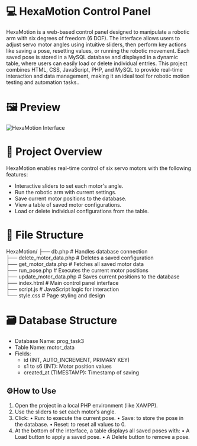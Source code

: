 # 💻 HexaMotion Control Panel
HexaMotion is a web-based control panel designed to manipulate a robotic arm with six degrees of freedom (6 DOF). The interface allows users to adjust servo motor angles using intuitive sliders, then perform key actions like saving a pose, resetting values, or running the robotic movement. Each saved pose is stored in a MySQL database and displayed in a dynamic table, where users can easily load or delete individual entries. This project combines HTML, CSS, JavaScript, PHP, and MySQL to provide real-time interaction and data management, making it an ideal tool for robotic motion testing and automation tasks..

# 🖼️ Preview

![HexaMotion Interface](hexamotion-interface.png)
# 📌 Project Overview

HexaMotion enables real-time control of six servo motors with the following features:
- Interactive sliders to set each motor's angle.
- Run the robotic arm with current settings.
- Save current motor positions to the database.
- View a table of saved motor configurations.
- Load or delete individual configurations from the table.

# 📂 File Structure

HexaMotion/
├── db.php                  # Handles database connection  
├── delete_motor_data.php   # Deletes a saved configuration  
├── get_motor_data.php      # Fetches all saved motor data  
├── run_pose.php            # Executes the current motor positions  
├── update_motor_data.php   # Saves current positions to the database  
├── index.html              # Main control panel interface  
├── script.js               # JavaScript logic for interaction  
└── style.css               # Page styling and design  

#  🗃️ Database Structure

- Database Name: prog_task3  
- Table Name: motor_data  
- Fields:
  - id (INT, AUTO_INCREMENT, PRIMARY KEY)
  - s1 to s6 (INT): Motor position values
  - created_at (TIMESTAMP): Timestamp of saving

## ⚙️How to Use
 1. Open the project in a local PHP environment (like XAMPP).
 2. Use the sliders to set each motor’s angle.
 3. Click:
 • Run: to execute the current pose.
 • Save: to store the pose in the database.
 • Reset: to reset all values to 0.
 4. At the bottom of the interface, a table displays all saved poses with:
 • A Load button to apply a saved pose.
 • A Delete button to remove a pose.
